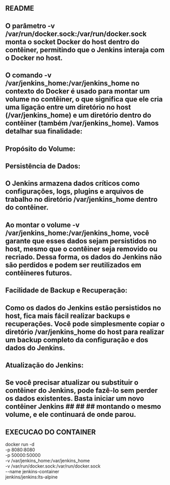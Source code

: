 ## README
## O parâmetro -v /var/run/docker.sock:/var/run/docker.sock monta o socket Docker do host dentro do contêiner, permitindo que o Jenkins interaja com o Docker no host.

##  O comando -v /var/jenkins_home:/var/jenkins_home no contexto do Docker é usado para montar um volume no contêiner, o que significa que ele cria uma ligação entre um diretório no host (/var/jenkins_home) e um diretório dentro do contêiner (também /var/jenkins_home). Vamos detalhar sua finalidade:

## Propósito do Volume:

## Persistência de Dados:

## O Jenkins armazena dados críticos como configurações, logs, plugins e arquivos de trabalho no diretório /var/jenkins_home dentro do contêiner.
## Ao montar o volume -v /var/jenkins_home:/var/jenkins_home, você garante que esses dados sejam persistidos no host, mesmo que o contêiner seja removido ou recriado. Dessa forma, os dados do Jenkins não são perdidos e podem ser reutilizados em contêineres futuros.
## Facilidade de Backup e Recuperação:

## Como os dados do Jenkins estão persistidos no host, fica mais fácil realizar backups e recuperações. Você pode simplesmente copiar o diretório /var/jenkins_home do host para realizar um backup completo da configuração e dos dados do Jenkins.

## Atualização do Jenkins:
## Se você precisar atualizar ou substituir o contêiner do Jenkins, pode fazê-lo sem perder os dados existentes. Basta iniciar um novo contêiner Jenkins ## ## ## montando o mesmo volume, e ele continuará de onde parou.

## EXECUCAO DO CONTAINER ## 
docker run -d \
  -p 8080:8080 \
  -p 50000:50000 \
  -v /var/jenkins_home:/var/jenkins_home \
  -v /var/run/docker.sock:/var/run/docker.sock \
  --name jenkins-container \
  jenkins/jenkins:lts-alpine